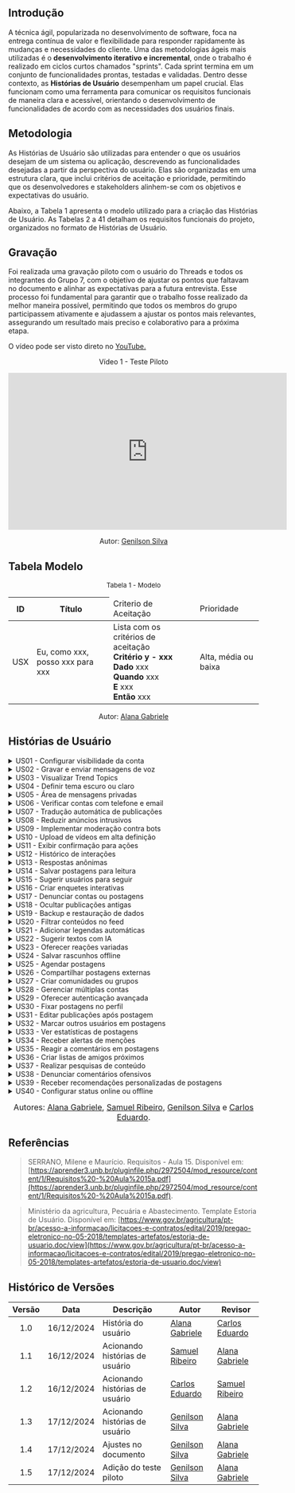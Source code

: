 ## Introdução

A técnica ágil, popularizada no desenvolvimento de software, foca na entrega contínua de valor e flexibilidade para responder rapidamente às mudanças e necessidades do cliente. Uma das metodologias ágeis mais utilizadas é o **desenvolvimento iterativo e incremental**, onde o trabalho é realizado em ciclos curtos chamados "sprints". Cada sprint termina em um conjunto de funcionalidades prontas, testadas e validadas. Dentro desse contexto, as **Histórias de Usuário** desempenham um papel crucial. Elas funcionam como uma ferramenta para comunicar os requisitos funcionais de maneira clara e acessível, orientando o desenvolvimento de funcionalidades de acordo com as necessidades dos usuários finais.

## Metodologia

As Histórias de Usuário são utilizadas para entender o que os usuários desejam de um sistema ou aplicação, descrevendo as funcionalidades desejadas a partir da perspectiva do usuário. Elas são organizadas em uma estrutura clara, que inclui critérios de aceitação e prioridade, permitindo que os desenvolvedores e stakeholders alinhem-se com os objetivos e expectativas do usuário.

Abaixo, a Tabela 1 apresenta o modelo utilizado para a criação das Histórias de Usuário. As Tabelas 2 a 41 detalham os requisitos funcionais do projeto, organizados no formato de Histórias de Usuário.

## Gravação

Foi realizada uma gravação piloto com o usuário do Threads e todos os integrantes do Grupo 7, com o objetivo de ajustar os pontos que faltavam no documento e alinhar as expectativas para a futura entrevista. Esse processo foi fundamental para garantir que o trabalho fosse realizado da melhor maneira possível, permitindo que todos os membros do grupo participassem ativamente e ajudassem a ajustar os pontos mais relevantes, assegurando um resultado mais preciso e colaborativo para a próxima etapa.

<p>O vídeo pode ser visto direto no <a href="https://www.youtube.com/watch?v=mC66mJdkKlE">YouTube.</a></p>

<div style="text-align: center;">
  <p>Vídeo 1 - Teste Piloto </p>
</div>

<iframe width="560" height="315" src="https://www.youtube.com/embed/mC66mJdkKlE?si=T-_66vwjZHo9NgXk" title="YouTube video player" frameborder="0" allow="accelerometer; autoplay; clipboard-write; encrypted-media; gyroscope; picture-in-picture; web-share" referrerpolicy="strict-origin-when-cross-origin" allowfullscreen></iframe>

<p style="text-align: center; font-size: 14px;">
    Autor: <a href="https://github.com/GenilsonJrs" target="_blank">Genilson Silva</a>
</p>

## Tabela Modelo

<font size="2"><p style="text-align: center">Tabela 1 - Modelo </p></font>

<table>
  <thead>
    <tr>
      <th>ID</th>
      <th>Título</th>
 <td>Criterio de Aceitação</td>
 <td>Prioridade</td>
    </tr>
  </thead>
  <tbody>
    <tr>
      <td>USX</td>
      <td>Eu, como xxx, posso xxx para xxx</td>
       <td> Lista com os critérios de aceitação <br>
       <b> Critério y - xxx </b> <br>
        <b>Dado</b> xxx <br>
         <b>Quando</b> xxx <br> 
         <b>E</b> xxx<br>
        <b> Então</b> xxx
      </td>
      <td>Alta, média ou baixa</td>
    </tr>
  </tbody>
</table>

<p style="text-align: center; font-size: 14px;">
    Autor: <a href="https://github.com/alanagabriele" target="_blank">Alana Gabriele</a>
  </p>

## Histórias de Usuário


<details>
  <summary>US01 - Configurar visibilidade da conta</summary>

  <div style="text-align: center;">
    <p><strong>Tabela 2 - Configurar visibilidade da conta</strong></p>
  </div>

  <table>
    <thead>
      <tr>
        <th>ID</th>
        <th>Título</th>
        <th>Critérios de Aceitação</th>
        <th>Prioridade</th>
      </tr>
    </thead>
    <tbody>
      <tr>
        <td>US01</td>
        <td>Eu, como usuário, posso configurar a visibilidade da minha conta como pública ou privada para controlar quem vê minhas postagens.</td>
        <td>
          <b>Critério 1 - Definir Visibilidade</b> <br>
          <b>Dado</b> que sou um usuário autenticado, <br>
          <b>Quando</b> acessar as configurações de visibilidade, <br>
          <b>Então</b> devo poder alternar entre conta pública e privada. <br><br>
          <b>Critério 2 - Atualizar Privacidade</b> <br>
          <b>Dado</b> que alterei a visibilidade, <br>
          <b>Quando</b> confirmar a mudança, <br>
          <b>Então</b> as permissões devem ser aplicadas imediatamente.
        </td>
        <td></td>
      </tr>
    </tbody>
  </table>

  <p style="text-align: center;">Autor - <a href="https://github.com/alanagabriele">Alana Gabriele</a></p>
</details>


<details>
  <summary>US02 - Gravar e enviar mensagens de voz</summary>

  <div style="text-align: center;">
    <p><strong>Tabela 3 - Gravar e enviar mensagens de voz</strong></p>
  </div>

  <table>
    <thead>
      <tr>
        <th>ID</th>
        <th>Título</th>
        <th>Critérios de Aceitação</th>
        <th>Prioridade</th>
      </tr>
    </thead>
    <tbody>
      <tr>
        <td>US02</td>
        <td>Eu, como usuário, posso gravar e enviar mensagens de voz em threads ou comentários para interagir com mais praticidade.</td>
        <td>
          <b>Critério 1 - Gravação de Voz</b> <br>
          <b>Dado</b> que estou respondendo a uma thread, <br>
          <b>Quando</b> escolher a opção de gravar voz, <br>
          <b>Então</b> devo poder iniciar, pausar ou cancelar a gravação. <br><br>
          <b>Critério 2 - Enviar Mensagem</b> <br>
          <b>Dado</b> que finalizei a gravação, <br>
          <b>Quando</b> enviar a mensagem, <br>
          <b>Então</b> ela deve ser anexada como uma resposta na thread.
        </td>
        <td></td>
      </tr>
    </tbody>
  </table>

  <p style="text-align: center;">Autor - <a href="https://github.com/alanagabriele">Alana Gabriele</a></p>
</details>


<details>
  <summary>US03 - Visualizar Trend Topics</summary>

  <div style="text-align: center;">
    <p><strong>Tabela 4 - Visualizar Trend Topics</strong></p>
  </div>

  <table>
    <thead>
      <tr>
        <th>ID</th>
        <th>Título</th>
        <th>Critérios de Aceitação</th>
        <th>Prioridade</th>
      </tr>
    </thead>
    <tbody>
      <tr>
        <td>US03</td>
        <td>Eu, como usuário, posso visualizar os Trend Topics para acompanhar os assuntos mais comentados na plataforma.</td>
        <td>
          <b>Critério 1 - Exibir Tópicos Populares</b> <br>
          <b>Dado</b> que estou na página inicial, <br>
          <b>Quando</b> acessar a seção de Trend Topics, <br>
          <b>Então</b> devo ver os tópicos mais comentados em tempo real. <br><br>
          <b>Critério 2 - Filtrar Tópicos</b> <br>
          <b>Dado</b> que estou visualizando os tópicos, <br>
          <b>Quando</b> aplicar filtros por categoria ou localização, <br>
          <b>Então</b> devo ver resultados personalizados.
        </td>
        <td></td>
      </tr>
    </tbody>
  </table>

  <p style="text-align: center;">Autor - <a href="https://github.com/alanagabriele">Alana Gabriele</a></p>
</details>


<details>
  <summary>US04 - Definir tema escuro ou claro</summary>

  <div style="text-align: center;">
    <p><strong>Tabela 5 - Definir tema escuro ou claro</strong></p>
  </div>

  <table>
    <thead>
      <tr>
        <th>ID</th>
        <th>Título</th>
        <th>Critérios de Aceitação</th>
        <th>Prioridade</th>
      </tr>
    </thead>
    <tbody>
      <tr>
        <td>US04</td>
        <td>Eu, como usuário, posso alternar entre os temas escuro e claro para personalizar a aparência do aplicativo.</td>
        <td>
          <b>Critério 1 - Alternar Tema</b> <br>
          <b>Dado</b> que sou um usuário autenticado, <br>
          <b>Quando</b> acessar as configurações de aparência, <br>
          <b>Então</b> devo poder escolher entre tema escuro e claro. <br><br>
          <b>Critério 2 - Salvar Preferência</b> <br>
          <b>Dado</b> que alterei o tema, <br>
          <b>Quando</b> sair e retornar ao aplicativo, <br>
          <b>Então</b> o tema escolhido deve ser mantido.
        </td>
        <td></td>
      </tr>
    </tbody>
  </table>

  <p style="text-align: center;">Autor - <a href="https://github.com/alanagabriele">Alana Gabriele</a></p>
</details>


<details>
  <summary>US05 - Área de mensagens privadas</summary>

  <div style="text-align: center;">
    <p><strong>Tabela 6 - Área de mensagens privadas</strong></p>
  </div>

  <table>
    <thead>
      <tr>
        <th>ID</th>
        <th>Título</th>
        <th>Critérios de Aceitação</th>
        <th>Prioridade</th>
      </tr>
    </thead>
    <tbody>
      <tr>
        <td>US05</td>
        <td>Eu, como usuário, posso acessar uma área de mensagens privadas para interagir com outros usuários de forma pessoal.</td>
        <td>
          <b>Critério 1 - Envio de Mensagens</b> <br>
          <b>Dado</b> que estou autenticado, <br>
          <b>Quando</b> iniciar uma conversa privada, <br>
          <b>Então</b> devo poder enviar mensagens em tempo real. <br><br>
          <b>Critério 2 - Notificação de Mensagens</b> <br>
          <b>Dado</b> que recebi uma mensagem privada, <br>
          <b>Quando</b> acessar o aplicativo, <br>
          <b>Então</b> devo ser notificado sobre a nova mensagem.
        </td>
        <td></td>
      </tr>
    </tbody>
  </table>

  <p style="text-align: center;">Autor - <a href="https://github.com/alanagabriele">Alana Gabriele</a></p>
</details>


<details>
  <summary>US06 - Verificar contas com telefone e email</summary>

  <div style="text-align: center;">
    <p><strong>Tabela 7 - Verificar contas com telefone e email</strong></p>
  </div>

  <table>
    <thead>
      <tr>
        <th>ID</th>
        <th>Título</th>
        <th>Critérios de Aceitação</th>
        <th>Prioridade</th>
      </tr>
    </thead>
    <tbody>
      <tr>
        <td>US06</td>
        <td>Eu, como usuário, posso verificar minha conta usando telefone ou email para aumentar a segurança do perfil.</td>
        <td>
          <b>Critério 1 - Validação de Telefone</b> <br>
          <b>Dado</b> que sou um novo usuário, <br>
          <b>Quando</b> fornecer meu número de telefone, <br>
          <b>Então</b> devo receber um código para validar a conta. <br><br>
          <b>Critério 2 - Validação de Email</b> <br>
          <b>Dado</b> que escolhi verificar via email, <br>
          <b>Quando</b> receber o link de confirmação, <br>
          <b>Então</b> minha conta deve ser verificada após a confirmação.
        </td>
        <td></td>
      </tr>
    </tbody>
  </table>

  <p style="text-align: center;">Autor - <a href="https://github.com/alanagabriele">Alana Gabriele</a></p>
</details>


<details>
  <summary>US07 - Tradução automática de publicações</summary>

  <div style="text-align: center;">
    <p><strong>Tabela 8 - Tradução automática de publicações</strong></p>
  </div>

  <table>
    <thead>
      <tr>
        <th>ID</th>
        <th>Título</th>
        <th>Critérios de Aceitação</th>
        <th>Prioridade</th>
      </tr>
    </thead>
    <tbody>
      <tr>
        <td>US07</td>
        <td>Eu, como usuário, posso traduzir automaticamente publicações escritas em outros idiomas para meu idioma preferido.</td>
        <td>
          <b>Critério 1 - Tradução Disponível</b> <br>
          <b>Dado</b> que estou visualizando uma publicação, <br>
          <b>Quando</b> acessar a opção de tradução, <br>
          <b>Então</b> o sistema deve exibir o conteúdo traduzido no meu idioma padrão. <br><br>
          <b>Critério 2 - Alterar Idioma</b> <br>
          <b>Dado</b> que quero uma tradução diferente, <br>
          <b>Quando</b> escolher um idioma específico, <br>
          <b>Então</b> devo ver o conteúdo traduzido no idioma selecionado.
        </td>
        <td></td>
      </tr>
    </tbody>
  </table>

  <p style="text-align: center;">Autor - <a href="https://github.com/alanagabriele">Alana Gabriele</a></p>
</details>


<details>
  <summary>US08 - Reduzir anúncios intrusivos</summary>

  <div style="text-align: center;">
    <p><strong>Tabela 9 - Reduzir anúncios intrusivos</strong></p>
  </div>

  <table>
    <thead>
      <tr>
        <th>ID</th>
        <th>Título</th>
        <th>Critérios de Aceitação</th>
        <th>Prioridade</th>
      </tr>
    </thead>
    <tbody>
      <tr>
        <td>US08</td>
        <td>Eu, como usuário, posso visualizar anúncios menos intrusivos e com maior relevância para minha experiência.</td>
        <td>
          <b>Critério 1 - Anúncios Relevantes</b> <br>
          <b>Dado</b> que estou navegando no feed, <br>
          <b>Quando</b> visualizar anúncios, <br>
          <b>Então</b> eles devem ser relacionados aos meus interesses. <br><br>
          <b>Critério 2 - Anúncios Não Intrusivos</b> <br>
          <b>Dado</b> que estou interagindo com o conteúdo, <br>
          <b>Quando</b> os anúncios forem exibidos, <br>
          <b>Então</b> eles não devem interromper minha navegação.
        </td>
        <td></td>
      </tr>
    </tbody>
  </table>

  <p style="text-align: center;">Autor - <a href="https://github.com/alanagabriele">Alana Gabriele</a></p>
</details>


<details>
  <summary>US09 - Implementar moderação contra bots</summary>

  <div style="text-align: center;">
    <p><strong>Tabela 10 - Implementar moderação contra bots</strong></p>
  </div>

  <table>
    <thead>
      <tr>
        <th>ID</th>
        <th>Título</th>
        <th>Critérios de Aceitação</th>
        <th>Prioridade</th>
      </tr>
    </thead>
    <tbody>
      <tr>
        <td>US09</td>
        <td>Eu, como administrador, posso contar com moderação automática para reduzir bots e postagens irrelevantes.</td>
        <td>
          <b>Critério 1 - Identificação de Bots</b> <br>
          <b>Dado</b> que uma postagem foi criada, <br>
          <b>Quando</b> o sistema identificar comportamentos suspeitos, <br>
          <b>Então</b> a postagem deve ser sinalizada para moderação. <br><br>
          <b>Critério 2 - Ações Contra Bots</b> <br>
          <b>Dado</b> que uma conta for detectada como bot, <br>
          <b>Quando</b> confirmada a suspeita, <br>
          <b>Então</b> o sistema deve restringir suas atividades.
        </td>
        <td></td>
      </tr>
    </tbody>
  </table>

  <p style="text-align: center;">Autor - <a href="https://github.com/alanagabriele">Alana Gabriele</a></p>
</details>


<details>
  <summary>US10 - Upload de vídeos em alta definição</summary>

  <div style="text-align: center;">
    <p><strong>Tabela 11 - Upload de vídeos em alta definição</strong></p>
  </div>

  <table>
    <thead>
      <tr>
        <th>ID</th>
        <th>Título</th>
        <th>Critérios de Aceitação</th>
        <th>Prioridade</th>
      </tr>
    </thead>
    <tbody>
      <tr>
        <td>US10</td>
        <td>Eu, como usuário, posso enviar vídeos em alta definição para garantir melhor qualidade de conteúdo.</td>
        <td>
          <b>Critério 1 - Upload em HD</b> <br>
          <b>Dado</b> que estou criando uma postagem, <br>
          <b>Quando</b> escolher enviar um vídeo, <br>
          <b>Então</b> devo ter a opção de enviar em alta definição (HD). <br><br>
          <b>Critério 2 - Manter Qualidade</b> <br>
          <b>Dado</b> que fiz o upload do vídeo, <br>
          <b>Quando</b> ele for exibido no feed, <br>
          <b>Então</b> ele deve manter a qualidade original.
        </td>
        <td></td>
      </tr>
    </tbody>
  </table>

  <p style="text-align: center;">Autor - <a href="https://github.com/alanagabriele">Alana Gabriele</a></p>
</details>


<details>
  <summary>US11 - Exibir confirmação para ações</summary>

  <div style="text-align: center;">
    <p><strong>Tabela 12 - Exibir confirmação para ações</strong></p>
  </div>

  <table>
    <thead>
      <tr>
        <th>ID</th>
        <th>Título</th>
        <th>Critérios de Aceitação</th>
        <th>Prioridade</th>
      </tr>
    </thead>
    <tbody>
      <tr>
        <td>US11</td>
        <td>Eu, como usuário, posso ver confirmações visuais ao realizar ações importantes para garantir que foram processadas.</td>
        <td>
          <b>Critério 1 - Notificação Visual</b> <br>
          <b>Dado</b> que realizei uma ação como curtir ou postar, <br>
          <b>Quando</b> a ação for concluída, <br>
          <b>Então</b> o sistema deve exibir uma confirmação visual. <br><br>
          <b>Critério 2 - Feedback em Erro</b> <br>
          <b>Dado</b> que uma ação falhou, <br>
          <b>Quando</b> for detectado um erro, <br>
          <b>Então</b> devo receber um aviso com instruções para corrigir.
        </td>
        <td></td>
      </tr>
    </tbody>
  </table>

  <p style="text-align: center;">Autor - <a href="https://github.com/SamuelRicosta" target="_blank">Samuel Ribeiro </a></p>
</details>


<details>
  <summary>US12 - Histórico de interações</summary>

  <div style="text-align: center;">
    <p><strong>Tabela 13 - Histórico de interações</strong></p>
  </div>

  <table>
    <thead>
      <tr>
        <th>ID</th>
        <th>Título</th>
        <th>Critérios de Aceitação</th>
        <th>Prioridade</th>
      </tr>
    </thead>
    <tbody>
      <tr>
        <td>US12</td>
        <td>Eu, como usuário, posso acessar o histórico das minhas interações para acompanhar curtidas, comentários e compartilhamentos.</td>
        <td>
          <b>Critério 1 - Exibir Histórico</b> <br>
          <b>Dado</b> que estou na minha conta, <br>
          <b>Quando</b> acessar o histórico, <br>
          <b>Então</b> devo ver todas as minhas interações recentes. <br><br>
          <b>Critério 2 - Filtrar Histórico</b> <br>
          <b>Dado</b> que estou visualizando o histórico, <br>
          <b>Quando</b> aplicar filtros, <br>
          <b>Então</b> devo ver apenas interações específicas (curtidas, comentários ou compartilhamentos).
        </td>
        <td></td>
      </tr>
    </tbody>
  </table>

  <p style="text-align: center;">Autor - <a href="https://github.com/SamuelRicosta" target="_blank">Samuel Ribeiro </a></p>
</details>


<details>
  <summary>US13 - Respostas anônimas</summary>

  <div style="text-align: center;">
    <p><strong>Tabela 14 - Respostas anônimas</strong></p>
  </div>

  <table>
    <thead>
      <tr>
        <th>ID</th>
        <th>Título</th>
        <th>Critérios de Aceitação</th>
        <th>Prioridade</th>
      </tr>
    </thead>
    <tbody>
      <tr>
        <td>US13</td>
        <td>Eu, como usuário, posso responder threads de forma anônima para proteger minha identidade.</td>
        <td>
          <b>Critério 1 - Responder Anonimamente</b> <br>
          <b>Dado</b> que estou visualizando uma thread, <br>
          <b>Quando</b> selecionar a opção anônima, <br>
          <b>Então</b> minha resposta deve ser exibida sem mostrar meu nome. <br><br>
          <b>Critério 2 - Identificação para Moderadores</b> <br>
          <b>Dado</b> que respondi anonimamente, <br>
          <b>Quando</b> for necessário por motivos de segurança, <br>
          <b>Então</b> os moderadores devem poder identificar o autor.
        </td>
        <td></td>
      </tr>
    </tbody>
  </table>

  <p style="text-align: center;">Autor - <a href="https://github.com/SamuelRicosta" target="_blank">Samuel Ribeiro </a></p>
</details>


<details>
  <summary>US14 - Salvar postagens para leitura</summary>

  <div style="text-align: center;">
    <p><strong>Tabela 15 - Salvar postagens para leitura</strong></p>
  </div>

  <table>
    <thead>
      <tr>
        <th>ID</th>
        <th>Título</th>
        <th>Critérios de Aceitação</th>
        <th>Prioridade</th>
      </tr>
    </thead>
    <tbody>
      <tr>
        <td>US14</td>
        <td>Eu, como usuário, posso salvar postagens para leitura posterior, armazenando-as em uma seção específica.</td>
        <td>
          <b>Critério 1 - Salvar Postagem</b> <br>
          <b>Dado</b> que estou visualizando uma postagem, <br>
          <b>Quando</b> escolher a opção de salvar, <br>
          <b>Então</b> ela deve ser adicionada à seção de postagens salvas. <br><br>
          <b>Critério 2 - Acessar Itens Salvos</b> <br>
          <b>Dado</b> que salvei uma postagem, <br>
          <b>Quando</b> acessar a área de salvos, <br>
          <b>Então</b> devo visualizar todas as postagens armazenadas.
        </td>
        <td></td>
      </tr>
    </tbody>
  </table>

  <p style="text-align: center;">Autor - <a href="https://github.com/SamuelRicosta" target="_blank">Samuel Ribeiro </a></p>
</details>


<details>
  <summary>US15 - Sugerir usuários para seguir</summary>

  <div style="text-align: center;">
    <p><strong>Tabela 16 - Sugerir usuários para seguir</strong></p>
  </div>

  <table>
    <thead>
      <tr>
        <th>ID</th>
        <th>Título</th>
        <th>Critérios de Aceitação</th>
        <th>Prioridade</th>
      </tr>
    </thead>
    <tbody>
      <tr>
        <td>US15</td>
        <td>Eu, como usuário, posso visualizar sugestões de usuários para seguir com base nos meus interesses e interações.</td>
        <td>
          <b>Critério 1 - Sugestões Relevantes</b> <br>
          <b>Dado</b> que sou um usuário autenticado, <br>
          <b>Quando</b> acessar a seção de sugestões, <br>
          <b>Então</b> devo visualizar perfis sugeridos com base nos meus interesses e atividades. <br><br>
          <b>Critério 2 - Atualização Dinâmica</b> <br>
          <b>Dado</b> que segui ou ignorei uma sugestão, <br>
          <b>Quando</b> retornar à seção, <br>
          <b>Então</b> o sistema deve atualizar as sugestões automaticamente.
        </td>
        <td></td>
      </tr>
    </tbody>
  </table>

  <p style="text-align: center;">Autor - <a href="https://github.com/SamuelRicosta" target="_blank">Samuel Ribeiro </a></p>
</details>


<details>
  <summary>US16 - Criar enquetes interativas</summary>

  <div style="text-align: center;">
    <p><strong>Tabela 17 - Criar enquetes interativas</strong></p>
  </div>

  <table>
    <thead>
      <tr>
        <th>ID</th>
        <th>Título</th>
        <th>Critérios de Aceitação</th>
        <th>Prioridade</th>
      </tr>
    </thead>
    <tbody>
      <tr>
        <td>US16</td>
        <td>Eu, como usuário, posso criar enquetes interativas em minhas postagens para engajar meus seguidores.</td>
        <td>
          <b>Critério 1 - Criação de Enquetes</b> <br>
          <b>Dado</b> que estou criando uma postagem, <br>
          <b>Quando</b> selecionar a opção de adicionar enquete, <br>
          <b>Então</b> devo poder definir perguntas e opções de resposta. <br><br>
          <b>Critério 2 - Visualizar Resultados</b> <br>
          <b>Dado</b> que a enquete foi publicada, <br>
          <b>Quando</b> os usuários votarem, <br>
          <b>Então</b> devo visualizar o total de votos em tempo real.
        </td>
        <td></td>
      </tr>
    </tbody>
  </table>

  <p style="text-align: center;">Autor - <a href="https://github.com/SamuelRicosta" target="_blank">Samuel Ribeiro </a></p>
</details>


<details>
  <summary>US17 - Denunciar contas ou postagens</summary>

  <div style="text-align: center;">
    <p><strong>Tabela 18 - Denunciar contas ou postagens</strong></p>
  </div>

  <table>
    <thead>
      <tr>
        <th>ID</th>
        <th>Título</th>
        <th>Critérios de Aceitação</th>
        <th>Prioridade</th>
      </tr>
    </thead>
    <tbody>
      <tr>
        <td>US17</td>
        <td>Eu, como usuário, posso denunciar contas ou postagens que violem as regras da plataforma.</td>
        <td>
          <b>Critério 1 - Denunciar Conteúdo</b> <br>
          <b>Dado</b> que estou visualizando uma postagem ou perfil, <br>
          <b>Quando</b> selecionar a opção de denúncia, <br>
          <b>Então</b> devo poder escolher o motivo da denúncia. <br><br>
          <b>Critério 2 - Confirmar Denúncia</b> <br>
          <b>Dado</b> que enviei uma denúncia, <br>
          <b>Quando</b> for processada, <br>
          <b>Então</b> devo receber uma confirmação da ação realizada.
        </td>
        <td></td>
      </tr>
    </tbody>
  </table>

  <p style="text-align: center;">Autor - <a href="https://github.com/SamuelRicosta" target="_blank">Samuel Ribeiro </a></p>
</details>


<details>
  <summary>US18 - Ocultar publicações antigas</summary>

  <div style="text-align: center;">
    <p><strong>Tabela 19 - Ocultar publicações antigas</strong></p>
  </div>

  <table>
    <thead>
      <tr>
        <th>ID</th>
        <th>Título</th>
        <th>Critérios de Aceitação</th>
        <th>Prioridade</th>
      </tr>
    </thead>
    <tbody>
      <tr>
        <td>US18</td>
        <td>Eu, como usuário, posso ocultar publicações antigas do meu perfil sem excluí-las permanentemente.</td>
        <td>
          <b>Critério 1 - Ocultar Postagem</b> <br>
          <b>Dado</b> que estou no meu perfil, <br>
          <b>Quando</b> escolher a opção de ocultar uma postagem, <br>
          <b>Então</b> ela não deve ser visível para outros usuários. <br><br>
          <b>Critério 2 - Restaurar Postagem</b> <br>
          <b>Dado</b> que uma postagem foi ocultada, <br>
          <b>Quando</b> acessar as configurações de postagem, <br>
          <b>Então</b> devo poder restaurá-la para o perfil.
        </td>
        <td></td>
      </tr>
    </tbody>
  </table>

  <p style="text-align: center;">Autor - <a href="https://github.com/SamuelRicosta" target="_blank">Samuel Ribeiro </a></p>
</details>


<details>
  <summary>US19 - Backup e restauração de dados</summary>

  <div style="text-align: center;">
    <p><strong>Tabela 20 - Backup e restauração de dados</strong></p>
  </div>

  <table>
    <thead>
      <tr>
        <th>ID</th>
        <th>Título</th>
        <th>Critérios de Aceitação</th>
        <th>Prioridade</th>
      </tr>
    </thead>
    <tbody>
      <tr>
        <td>US19</td>
        <td>Eu, como usuário, posso fazer backup e restaurar meus dados, como postagens e configurações, para evitar perdas.</td>
        <td>
          <b>Critério 1 - Realizar Backup</b> <br>
          <b>Dado</b> que estou nas configurações do aplicativo, <br>
          <b>Quando</b> selecionar a opção de backup, <br>
          <b>Então</b> o sistema deve salvar meus dados em um arquivo seguro. <br><br>
          <b>Critério 2 - Restaurar Dados</b> <br>
          <b>Dado</b> que tenho um backup salvo, <br>
          <b>Quando</b> selecionar a opção de restauração, <br>
          <b>Então</b> o sistema deve recuperar todas as postagens e configurações.
        </td>
        <td></td>
      </tr>
    </tbody>
  </table>

  <p style="text-align: center;">Autor - <a href="https://github.com/SamuelRicosta" target="_blank">Samuel Ribeiro </a></p>
</details>

<details>
  <summary>US20 - Filtrar conteúdos no feed</summary>

  <div style="text-align: center;">
    <p><strong>Tabela 21 - Filtrar conteúdos no feed</strong></p>
  </div>

  <table>
    <thead>
      <tr>
        <th>ID</th>
        <th>Título</th>
        <th>Critérios de Aceitação</th>
        <th>Prioridade</th>
      </tr>
    </thead>
    <tbody>
      <tr>
        <td>US20</td>
        <td>Eu, como usuário, posso filtrar conteúdos no meu feed de acordo com categorias de interesse ou palavras-chave.</td>
        <td>
          <b>Critério 1 - Aplicar Filtro</b> <br>
          <b>Dado</b> que estou visualizando o feed, <br>
          <b>Quando</b> aplicar um filtro, <br>
          <b>Então</b> o sistema deve mostrar somente os conteúdos que correspondem ao filtro. <br><br>
          <b>Critério 2 - Remover Filtro</b> <br>
          <b>Dado</b> que um filtro foi aplicado, <br>
          <b>Quando</b> optar por remover, <br>
          <b>Então</b> o feed deve voltar ao estado original.
        </td>
        <td></td>
      </tr>
    </tbody>
  </table>

  <p style="text-align: center;">Autor - <a href="https://github.com/SamuelRicosta" target="_blank">Samuel Ribeiro </a></p>
</details>


<details>
  <summary>US21 - Adicionar legendas automáticas</summary>

  <div style="text-align: center;">
    <p><strong>Tabela 22 - Adicionar legendas automáticas</strong></p>
  </div>

  <table>
    <thead>
      <tr>
        <th>ID</th>
        <th>Título</th>
        <th>Critérios de Aceitação</th>
        <th>Prioridade</th>
      </tr>
    </thead>
    <tbody>
      <tr>
        <td>US21</td>
        <td>Eu, como usuário, posso adicionar legendas automáticas a vídeos postados para torná-los mais acessíveis.</td>
        <td>
          <b>Critério 1 - Geração Automática de Legendas</b> <br>
          <b>Dado</b> que estou postando um vídeo, <br>
          <b>Quando</b> escolher a opção de adicionar legendas, <br>
          <b>Então</b> o sistema deve gerar legendas automáticas para o vídeo. <br><br>
          <b>Critério 2 - Editar Legendas</b> <br>
          <b>Dado</b> que as legendas automáticas foram geradas, <br>
          <b>Quando</b> optar por editar, <br>
          <b>Então</b> devo poder corrigir as legendas manualmente.
        </td>
        <td></td>
      </tr>
    </tbody>
  </table>

  <p style="text-align: center;">Autor - <a href="https://github.com/dudupaz">Carlos Eduardo</a></p>
</details>


<details>
  <summary>US22 - Sugerir textos com IA</summary>

  <div style="text-align: center;">
    <p><strong>Tabela 23 - Sugerir textos com IA</strong></p>
  </div>

  <table>
    <thead>
      <tr>
        <th>ID</th>
        <th>Título</th>
        <th>Critérios de Aceitação</th>
        <th>Prioridade</th>
      </tr>
    </thead>
    <tbody>
      <tr>
        <td>US22</td>
        <td>Eu, como usuário, posso receber sugestões de textos gerados por IA para melhorar minhas postagens.</td>
        <td>
          <b>Critério 1 - Gerar Sugestões de Texto</b> <br>
          <b>Dado</b> que estou criando uma postagem, <br>
          <b>Quando</b> selecionar a opção de sugerir texto, <br>
          <b>Então</b> o sistema deve apresentar sugestões relevantes para o conteúdo da postagem. <br><br>
          <b>Critério 2 - Aceitar ou Rejeitar Sugestão</b> <br>
          <b>Dado</b> que uma sugestão foi gerada, <br>
          <b>Quando</b> optar por aceitar ou rejeitar, <br>
          <b>Então</b> o sistema deve aplicar ou descartar a sugestão de texto.
        </td>
        <td></td>
      </tr>
    </tbody>
  </table>

  <p style="text-align: center;">Autor - <a href="https://github.com/dudupaz">Carlos Eduardo</a></p>
</details>


<details>
  <summary>US23 - Oferecer reações variadas</summary>

  <div style="text-align: center;">
    <p><strong>Tabela 24 - Oferecer reações variadas</strong></p>
  </div>

  <table>
    <thead>
      <tr>
        <th>ID</th>
        <th>Título</th>
        <th>Critérios de Aceitação</th>
        <th>Prioridade</th>
      </tr>
    </thead>
    <tbody>
      <tr>
        <td>US23</td>
        <td>Eu, como usuário, posso reagir a postagens com uma variedade maior de emojis e reações.</td>
        <td>
          <b>Critério 1 - Escolher Reação</b> <br>
          <b>Dado</b> que estou visualizando uma postagem, <br>
          <b>Quando</b> selecionar a opção de reagir, <br>
          <b>Então</b> o sistema deve permitir escolher entre várias opções de reações (emojis, corações, etc.). <br><br>
          <b>Critério 2 - Ver Reações</b> <br>
          <b>Dado</b> que reagi a uma postagem, <br>
          <b>Quando</b> outros usuários visualizarem, <br>
          <b>Então</b> devem ver a reação escolhida.
        </td>
        <td></td>
      </tr>
    </tbody>
  </table>

  <p style="text-align: center;">Autor - <a href="https://github.com/dudupaz">Carlos Eduardo</a></p>
</details>


<details>
  <summary>US24 - Salvar rascunhos offline</summary>

  <div style="text-align: center;">
    <p><strong>Tabela 25 - Salvar rascunhos offline</strong></p>
  </div>

  <table>
    <thead>
      <tr>
        <th>ID</th>
        <th>Título</th>
        <th>Critérios de Aceitação</th>
        <th>Prioridade</th>
      </tr>
    </thead>
    <tbody>
      <tr>
        <td>US24</td>
        <td>Eu, como usuário, posso salvar rascunhos de postagens offline para continuar depois.</td>
        <td>
          <b>Critério 1 - Salvar Rascunho</b> <br>
          <b>Dado</b> que estou criando uma postagem, <br>
          <b>Quando</b> selecionar a opção de salvar, <br>
          <b>Então</b> o sistema deve salvar o conteúdo como rascunho no dispositivo. <br><br>
          <b>Critério 2 - Recuperar Rascunho</b> <br>
          <b>Dado</b> que um rascunho foi salvo, <br>
          <b>Quando</b> acessar a seção de rascunhos, <br>
          <b>Então</b> o sistema deve mostrar a postagem para continuar de onde parei.
        </td>
        <td></td>
      </tr>
    </tbody>
  </table>

  <p style="text-align: center;">Autor - <a href="https://github.com/dudupaz">Carlos Eduardo</a></p>
</details>


<details>
  <summary>US25 - Agendar postagens</summary>

  <div style="text-align: center;">
    <p><strong>Tabela 26 - Agendar postagens</strong></p>
  </div>

  <table>
    <thead>
      <tr>
        <th>ID</th>
        <th>Título</th>
        <th>Critérios de Aceitação</th>
        <th>Prioridade</th>
      </tr>
    </thead>
    <tbody>
      <tr>
        <td>US25</td>
        <td>Eu, como usuário, posso agendar postagens para serem publicadas em uma data e hora futura.</td>
        <td>
          <b>Critério 1 - Agendar Postagem</b> <br>
          <b>Dado</b> que estou criando uma postagem, <br>
          <b>Quando</b> selecionar a opção de agendar, <br>
          <b>Então</b> devo poder escolher a data e a hora para a postagem ser publicada. <br><br>
          <b>Critério 2 - Confirmar Agendamento</b> <br>
          <b>Dado</b> que agendei uma postagem, <br>
          <b>Quando</b> verificar a programação, <br>
          <b>Então</b> o sistema deve mostrar o horário e a data da publicação agendada.
        </td>
        <td></td>
      </tr>
    </tbody>
  </table>

  <p style="text-align: center;">Autor - <a href="https://github.com/dudupaz">Carlos Eduardo</a></p>
</details>


<details>
  <summary>US26 - Compartilhar postagens externas</summary>

  <div style="text-align: center;">
    <p><strong>Tabela 27 - Compartilhar postagens externas</strong></p>
  </div>

  <table>
    <thead>
      <tr>
        <th>ID</th>
        <th>Título</th>
        <th>Critérios de Aceitação</th>
        <th>Prioridade</th>
      </tr>
    </thead>
    <tbody>
      <tr>
        <td>US26</td>
        <td>Eu, como usuário, posso compartilhar postagens externas de outras plataformas em meu perfil.</td>
        <td>
          <b>Critério 1 - Compartilhar Link Externo</b> <br>
          <b>Dado</b> que estou criando uma postagem, <br>
          <b>Quando</b> escolher a opção de compartilhar link, <br>
          <b>Então</b> o sistema deve permitir incluir um link de outra plataforma. <br><br>
          <b>Critério 2 - Exibir Link Corretamente</b> <br>
          <b>Dado</b> que compartilhei um link externo, <br>
          <b>Quando</b> os outros usuários visualizarem, <br>
          <b>Então</b> o link deve ser exibido corretamente, com título e imagem de pré-visualização.
        </td>
        <td></td>
      </tr>
    </tbody>
  </table>

  <p style="text-align: center;">Autor - <a href="https://github.com/dudupaz">Carlos Eduardo</a></p>
</details>


<details>
  <summary>US27 - Criar comunidades ou grupos</summary>

  <div style="text-align: center;">
    <p><strong>Tabela 28 - Criar comunidades ou grupos</strong></p>
  </div>

  <table>
    <thead>
      <tr>
        <th>ID</th>
        <th>Título</th>
        <th>Critérios de Aceitação</th>
        <th>Prioridade</th>
      </tr>
    </thead>
    <tbody>
      <tr>
        <td>US27</td>
        <td>Eu, como usuário, posso criar comunidades ou grupos para interagir com outros usuários com interesses comuns.</td>
        <td>
          <b>Critério 1 - Criar Comunidade</b> <br>
          <b>Dado</b> que estou na seção de grupos, <br>
          <b>Quando</b> escolher a opção de criar grupo, <br>
          <b>Então</b> devo poder definir nome, descrição e regras para o grupo. <br><br>
          <b>Critério 2 - Adicionar Membros ao Grupo</b> <br>
          <b>Dado</b> que criei um grupo, <br>
          <b>Quando</b> convidar usuários, <br>
          <b>Então</b> os usuários convidados devem poder ingressar no grupo.
        </td>
        <td></td>
      </tr>
    </tbody>
  </table>

  <p style="text-align: center;">Autor - <a href="https://github.com/dudupaz">Carlos Eduardo</a></p>
</details>


<details>
  <summary>US28 - Gerenciar múltiplas contas</summary>

  <div style="text-align: center;">
    <p><strong>Tabela 29 - Gerenciar múltiplas contas</strong></p>
  </div>

  <table>
    <thead>
      <tr>
        <th>ID</th>
        <th>Título</th>
        <th>Critérios de Aceitação</th>
        <th>Prioridade</th>
      </tr>
    </thead>
    <tbody>
      <tr>
        <td>US28</td>
        <td>Eu, como usuário, posso gerenciar múltiplas contas de uma mesma plataforma dentro de um único aplicativo.</td>
        <td>
          <b>Critério 1 - Adicionar Conta</b> <br>
          <b>Dado</b> que estou na seção de configurações, <br>
          <b>Quando</b> escolher a opção de adicionar conta, <br>
          <b>Então</b> devo poder adicionar uma nova conta com credenciais diferentes. <br><br>
          <b>Critério 2 - Alternar Entre Contas</b> <br>
          <b>Dado</b> que tenho múltiplas contas, <br>
          <b>Quando</b> selecionar a conta desejada, <br>
          <b>Então</b> o sistema deve mudar para a conta escolhida.
        </td>
        <td></td>
      </tr>
    </tbody>
  </table>

  <p style="text-align: center;">Autor - <a href="https://github.com/dudupaz">Carlos Eduardo</a></p>
</details>


<details>
  <summary>US29 - Oferecer autenticação avançada</summary>

  <div style="text-align: center;">
    <p><strong>Tabela 30 - Oferecer autenticação avançada</strong></p>
  </div>

  <table>
    <thead>
      <tr>
        <th>ID</th>
        <th>Título</th>
        <th>Critérios de Aceitação</th>
        <th>Prioridade</th>
      </tr>
    </thead>
    <tbody>
      <tr>
        <td>US29</td>
        <td>Eu, como usuário, posso usar autenticação avançada para maior segurança na plataforma, como autenticação de dois fatores.</td>
        <td>
          <b>Critério 1 - Ativar Autenticação de Dois Fatores</b> <br>
          <b>Dado</b> que estou nas configurações de segurança, <br>
          <b>Quando</b> escolher a opção de ativar autenticação de dois fatores, <br>
          <b>Então</b> o sistema deve solicitar meu número de telefone e enviar um código de verificação. <br><br>
          <b>Critério 2 - Confirmar Código de Verificação</b> <br>
          <b>Dado</b> que recebi um código de verificação, <br>
          <b>Quando</b> inserir o código correto, <br>
          <b>Então</b> a autenticação de dois fatores deve ser confirmada.
        </td>
        <td></td>
      </tr>
    </tbody>
  </table>

  <p style="text-align: center;">Autor - <a href="https://github.com/dudupaz">Carlos Eduardo</a></p>
</details>


<details>
  <summary>US30 - Fixar postagens no perfil</summary>

  <div style="text-align: center;">
    <p><strong>Tabela 31 - Fixar postagens no perfil</strong></p>
  </div>

  <table>
    <thead>
      <tr>
        <th>ID</th>
        <th>Título</th>
        <th>Critérios de Aceitação</th>
        <th>Prioridade</th>
      </tr>
    </thead>
    <tbody>
      <tr>
        <td>US30</td>
        <td>Eu, como usuário, posso fixar postagens no topo do meu perfil para destacá-las.</td>
        <td>
          <b>Critério 1 - Fixar Postagem</b> <br>
          <b>Dado</b> que estou visualizando uma postagem no meu perfil, <br>
          <b>Quando</b> escolher a opção de fixar, <br>
          <b>Então</b> a postagem deve ser fixada no topo do meu perfil. <br><br>
          <b>Critério 2 - Desafixar Postagem</b> <br>
          <b>Dado</b> que tenho uma postagem fixada, <br>
          <b>Quando</b> escolher a opção de desafixar, <br>
          <b>Então</b> a postagem deve ser removida do topo do perfil.
        </td>
        <td></td>
      </tr>
    </tbody>
  </table>

  <p style="text-align: center;">Autor - <a href="https://github.com/dudupaz">Carlos Eduardo</a></p>
</details>


<details>
  <summary>US31 - Editar publicações após postagem</summary>

  <div style="text-align: center;">
    <p><strong>Tabela 32 - Editar publicações após postagem</strong></p>
  </div>

  <table>
    <thead>
      <tr>
        <th>ID</th>
        <th>Título</th>
        <th>Critérios de Aceitação</th>
        <th>Prioridade</th>
      </tr>
    </thead>
    <tbody>
      <tr>
        <td>US31</td>
        <td>Eu, como usuário, posso editar uma publicação depois de tê-la postado.</td>
        <td>
          <b>Critério 1 - Editar Postagem</b> <br>
          <b>Dado</b> que estou visualizando uma postagem que fiz, <br>
          <b>Quando</b> escolher a opção de editar, <br>
          <b>Então</b> devo poder modificar o texto, imagens ou vídeos da postagem. <br><br>
          <b>Critério 2 - Salvar Alterações</b> <br>
          <b>Dado</b> que editei minha postagem, <br>
          <b>Quando</b> salvar as alterações, <br>
          <b>Então</b> as atualizações devem ser refletidas imediatamente na postagem.
        </td>
        <td></td>
      </tr>
    </tbody>
  </table>

  <p style="text-align: center;">Autor - <a href="https://github.com/GenilsonJrs">Genilson Silva</a></p>
</details>


<details>
  <summary>US32 - Marcar outros usuários em postagens</summary>

  <div style="text-align: center;">
    <p><strong>Tabela 33 - Marcar outros usuários em postagens</strong></p>
  </div>

  <table>
    <thead>
      <tr>
        <th>ID</th>
        <th>Título</th>
        <th>Critérios de Aceitação</th>
        <th>Prioridade</th>
      </tr>
    </thead>
    <tbody>
      <tr>
        <td>US32</td>
        <td>Eu, como usuário, posso marcar outros usuários nas minhas postagens para notificá-los.</td>
        <td>
          <b>Critério 1 - Marcar Usuário</b> <br>
          <b>Dado</b> que estou criando uma postagem, <br>
          <b>Quando</b> escolher a opção de marcar, <br>
          <b>Então</b> devo poder selecionar usuários para marcar na postagem. <br><br>
          <b>Critério 2 - Notificar Usuários Marcados</b> <br>
          <b>Dado</b> que marquei um usuário, <br>
          <b>Quando</b> a postagem for publicada, <br>
          <b>Então</b> o usuário marcado deve receber uma notificação.
        </td>
        <td></td>
      </tr>
    </tbody>
  </table>

  <p style="text-align: center;">Autor - <a href="https://github.com/GenilsonJrs">Genilson Silva</a></p>
</details>


<details>
  <summary>US33 - Ver estatísticas de postagens</summary>

  <div style="text-align: center;">
    <p><strong>Tabela 34 - Ver estatísticas de postagens</strong></p>
  </div>

  <table>
    <thead>
      <tr>
        <th>ID</th>
        <th>Título</th>
        <th>Critérios de Aceitação</th>
        <th>Prioridade</th>
      </tr>
    </thead>
    <tbody>
      <tr>
        <td>US33</td>
        <td>Eu, como usuário, posso visualizar estatísticas detalhadas sobre as minhas postagens, como número de curtidas, comentários e compartilhamentos.</td>
        <td>
          <b>Critério 1 - Visualizar Estatísticas</b> <br>
          <b>Dado</b> que estou visualizando uma postagem, <br>
          <b>Quando</b> clicar na opção de visualizar estatísticas, <br>
          <b>Então</b> devo ver informações sobre curtidas, comentários, compartilhamentos e visualizações. <br><br>
          <b>Critério 2 - Estatísticas em Tempo Real</b> <br>
          <b>Dado</b> que minha postagem está sendo interagida, <br>
          <b>Quando</b> visualizar as estatísticas, <br>
          <b>Então</b> os números devem ser atualizados em tempo real.
        </td>
        <td></td>
      </tr>
    </tbody>
  </table>

  <p style="text-align: center;">Autor - <a href="https://github.com/GenilsonJrs">Genilson Silva</a></p>
</details>


<details>
  <summary>US34 - Receber alertas de menções</summary>

  <div style="text-align: center;">
    <p><strong>Tabela 35 - Receber alertas de menções</strong></p>
  </div>

  <table>
    <thead>
      <tr>
        <th>ID</th>
        <th>Título</th>
        <th>Critérios de Aceitação</th>
        <th>Prioridade</th>
      </tr>
    </thead>
    <tbody>
      <tr>
        <td>US34</td>
        <td>Eu, como usuário, posso receber alertas sempre que alguém me mencionar em uma postagem ou comentário.</td>
        <td>
          <b>Critério 1 - Receber Notificação de Menção</b> <br>
          <b>Dado</b> que alguém me mencionou em uma postagem ou comentário, <br>
          <b>Quando</b> a menção acontecer, <br>
          <b>Então</b> devo receber uma notificação. <br><br>
          <b>Critério 2 - Visualizar Menção</b> <br>
          <b>Dado</b> que fui mencionado, <br>
          <b>Quando</b> visualizar a notificação, <br>
          <b>Então</b> devo poder acessar diretamente o conteúdo em que fui mencionado.
        </td>
        <td></td>
      </tr>
    </tbody>
  </table>

  <p style="text-align: center;">Autor - <a href="https://github.com/GenilsonJrs">Genilson Silva</a></p>
</details>


<details>
  <summary>US35 - Reagir a comentários em postagens</summary>

  <div style="text-align: center;">
    <p><strong>Tabela 36 - Reagir a comentários em postagens</strong></p>
  </div>

  <table>
    <thead>
      <tr>
        <th>ID</th>
        <th>Título</th>
        <th>Critérios de Aceitação</th>
        <th>Prioridade</th>
      </tr>
    </thead>
    <tbody>
      <tr>
        <td>US35</td>
        <td>Eu, como usuário, posso reagir aos comentários nas minhas postagens com diferentes expressões, como "curtir", "amei", etc.</td>
        <td>
          <b>Critério 1 - Reagir ao Comentário</b> <br>
          <b>Dado</b> que estou visualizando um comentário, <br>
          <b>Quando</b> clicar na opção de reação, <br>
          <b>Então</b> devo poder escolher entre diferentes reações, como "curtir", "amei", etc. <br><br>
          <b>Critério 2 - Visualizar Reações</b> <br>
          <b>Dado</b> que reagi a um comentário, <br>
          <b>Quando</b> visualizar o comentário, <br>
          <b>Então</b> a reação deve ser visível para os outros usuários.
        </td>
        <td></td>
      </tr>
    </tbody>
  </table>

  <p style="text-align: center;">Autor - <a href="https://github.com/GenilsonJrs">Genilson Silva</a></p>
</details>


<details>
  <summary>US36 - Criar listas de amigos próximos</summary>

  <div style="text-align: center;">
    <p><strong>Tabela 37 - Criar listas de amigos próximos</strong></p>
  </div>

  <table>
    <thead>
      <tr>
        <th>ID</th>
        <th>Título</th>
        <th>Critérios de Aceitação</th>
        <th>Prioridade</th>
      </tr>
    </thead>
    <tbody>
      <tr>
        <td>US36</td>
        <td>Eu, como usuário, posso criar listas de amigos próximos para organizar melhor as interações e postagens.</td>
        <td>
          <b>Critério 1 - Criar Lista de Amigos</b> <br>
          <b>Dado</b> que estou na seção de amigos, <br>
          <b>Quando</b> selecionar a opção de criar lista, <br>
          <b>Então</b> devo poder adicionar amigos e dar um nome à lista. <br><br>
          <b>Critério 2 - Organizar Amigos nas Listas</b> <br>
          <b>Dado</b> que tenho uma lista criada, <br>
          <b>Quando</b> adicionar ou remover amigos, <br>
          <b>Então</b> a lista deve ser atualizada com a nova organização.
        </td>
        <td></td>
      </tr>
    </tbody>
  </table>

  <p style="text-align: center;">Autor - <a href="https://github.com/GenilsonJrs">Genilson Silva</a></p>
</details>


<details>
  <summary>US37 - Realizar pesquisas de conteúdo</summary>

  <div style="text-align: center;">
    <p><strong>Tabela 38 - Realizar pesquisas de conteúdo</strong></p>
  </div>

  <table>
    <thead>
      <tr>
        <th>ID</th>
        <th>Título</th>
        <th>Critérios de Aceitação</th>
        <th>Prioridade</th>
      </tr>
    </thead>
    <tbody>
      <tr>
        <td>US37</td>
        <td>Eu, como usuário, posso realizar pesquisas para encontrar conteúdo específico dentro da plataforma.</td>
        <td>
          <b>Critério 1 - Pesquisa por Palavra-Chave</b> <br>
          <b>Dado</b> que estou na barra de pesquisa, <br>
          <b>Quando</b> digitar uma palavra-chave, <br>
          <b>Então</b> o sistema deve exibir conteúdo relevante relacionado à pesquisa. <br><br>
          <b>Critério 2 - Filtrar Resultados</b> <br>
          <b>Dado</b> que tenho os resultados da pesquisa, <br>
          <b>Quando</b> aplicar filtros, <br>
          <b>Então</b> os resultados devem ser ajustados conforme os filtros escolhidos.
        </td>
        <td></td>
      </tr>
    </tbody>
  </table>

  <p style="text-align: center;">Autor - <a href="https://github.com/GenilsonJrs">Genilson Silva</a></p>
</details>


<details>
  <summary>US38 - Denunciar comentários ofensivos</summary>

  <div style="text-align: center;">
    <p><strong>Tabela 39 - Denunciar comentários ofensivos</strong></p>
  </div>

  <table>
    <thead>
      <tr>
        <th>ID</th>
        <th>Título</th>
        <th>Critérios de Aceitação</th>
        <th>Prioridade</th>
      </tr>
    </thead>
    <tbody>
      <tr>
        <td>US38</td>
        <td>Eu, como usuário, posso denunciar comentários que considero ofensivos ou impróprios.</td>
        <td>
          <b>Critério 1 - Denunciar Comentário</b> <br>
          <b>Dado</b> que estou visualizando um comentário, <br>
          <b>Quando</b> selecionar a opção de denúncia, <br>
          <b>Então</b> devo poder escolher o motivo da denúncia. <br><br>
          <b>Critério 2 - Confirmação de Denúncia</b> <br>
          <b>Dado</b> que enviei uma denúncia, <br>
          <b>Quando</b> for processada, <br>
          <b>Então</b> devo receber uma confirmação de que a denúncia foi registrada.
        </td>
        <td></td>
      </tr>
    </tbody>
  </table>

  <p style="text-align: center;">Autor - <a href="https://github.com/GenilsonJrs">Genilson Silva</a></p>
</details>


<details>
  <summary>US39 - Receber recomendações personalizadas de postagens</summary>

  <div style="text-align: center;">
    <p><strong>Tabela 40 - Receber recomendações personalizadas de postagens</strong></p>
  </div>

  <table>
    <thead>
      <tr>
        <th>ID</th>
        <th>Título</th>
        <th>Critérios de Aceitação</th>
        <th>Prioridade</th>
      </tr>
    </thead>
    <tbody>
      <tr>
        <td>US39</td>
        <td>Eu, como usuário, posso receber recomendações personalizadas de postagens com base nos meus interesses e interações anteriores.</td>
        <td>
          <b>Critério 1 - Recomendações Baseadas em Interações</b> <br>
          <b>Dado</b> que sou um usuário ativo na plataforma, <br>
          <b>Quando</b> acessar a seção de recomendações, <br>
          <b>Então</b> o sistema deve sugerir postagens relevantes para mim. <br><br>
          <b>Critério 2 - Atualização das Recomendações</b> <br>
          <b>Dado</b> que minhas interações mudaram, <br>
          <b>Quando</b> retornar à seção de recomendações, <br>
          <b>Então</b> o sistema deve atualizar as sugestões de acordo com as minhas novas preferências.
        </td>
        <td></td>
      </tr>
    </tbody>
  </table>

  <p style="text-align: center;">Autor - <a href="https://github.com/GenilsonJrs">Genilson Silva</a></p>
</details>


<details>
  <summary>US40 - Configurar status online ou offline</summary>

  <div style="text-align: center;">
    <p><strong>Tabela 41 - Configurar status online ou offline</strong></p>
  </div>

  <table>
    <thead>
      <tr>
        <th>ID</th>
        <th>Título</th>
        <th>Critérios de Aceitação</th>
        <th>Prioridade</th>
      </tr>
    </thead>
    <tbody>
      <tr>
        <td>US40</td>
        <td>Eu, como usuário, posso configurar meu status como online ou offline para controlar minha visibilidade na plataforma.</td>
        <td>
          <b>Critério 1 - Definir Status</b> <br>
          <b>Dado</b> que estou nas configurações de status, <br>
          <b>Quando</b> escolher a opção de status, <br>
          <b>Então</b> meu status deve ser alterado para "online" ou "offline". <br><br>
          <b>Critério 2 - Visualizar Status de Outros</b> <br>
          <b>Dado</b> que estou visualizando um perfil, <br>
          <b>Quando</b> acessar o perfil, <br>
          <b>Então</b> devo ver o status de online ou offline do usuário.
        </td>
        <td></td>
      </tr>
    </tbody>
  </table>

  <p style="text-align: center;">Autor - <a href="https://github.com/GenilsonJrs">Genilson Silva</a></p>
</details>


<font size="3"><p style="text-align: center">Autores: [Alana Gabriele](https://github.com/alanagabriele), [Samuel Ribeiro](https://github.com/SamuelRicosta), [Genilson Silva](https://github.com/GenilsonJrs) e [Carlos Eduardo](https://github.com/dudupaz). </p></font>

## Referências

> SERRANO, Milene e Maurício. Requisitos - Aula 15. Disponível em: [https://aprender3.unb.br/pluginfile.php/2972504/mod_resource/content/1/Requisitos%20-%20Aula%2015a.pdf](https://aprender3.unb.br/pluginfile.php/2972504/mod_resource/content/1/Requisitos%20-%20Aula%2015a.pdf).

> Ministério da agricultura, Pecuária e Abastecimento. Template Estoria de Usuário. Disponível em: [https://www.gov.br/agricultura/pt-br/acesso-a-informacao/licitacoes-e-contratos/edital/2019/pregao-eletronico-no-05-2018/templates-artefatos/estoria-de-usuario.doc/view](https://www.gov.br/agricultura/pt-br/acesso-a-informacao/licitacoes-e-contratos/edital/2019/pregao-eletronico-no-05-2018/templates-artefatos/estoria-de-usuario.doc/view)

## Histórico de Versões

| Versão | Data       | Descrição                      | Autor                                              | Revisor                                            |
| :----: | ---------- | ------------------------------ | -------------------------------------------------- | -------------------------------------------------- |
|  1.0   | 16/12/2024 | História do usuário            | [Alana Gabriele](https://github.com/alanagabriele) | [Carlos Eduardo](https://github.com/dudupaz)       |
|  1.1   | 16/12/2024 | Acionando histórias de usuário | [Samuel Ribeiro](https://github.com/SamuelRicosta) | [Alana Gabriele](https://github.com/alanagabriele) |
|  1.2   | 16/12/2024 | Acionando histórias de usuário | [Carlos Eduardo](https://github.com/dudupaz)       | [Samuel Ribeiro](https://github.com/SamuelRicosta) |
|  1.3   | 17/12/2024 | Acionando histórias de usuário | [Genilson Silva](https://github.com/GenilsonJrs)   | [Alana Gabriele](https://github.com/alanagabriele) |
|  1.4   | 17/12/2024 | Ajustes no documento | [Genilson Silva](https://github.com/GenilsonJrs)   | [Alana Gabriele](https://github.com/alanagabriele) |
|  1.5   | 17/12/2024 | Adição do teste piloto | [Genilson Silva](https://github.com/GenilsonJrs)   | [Alana Gabriele](https://github.com/alanagabriele) |